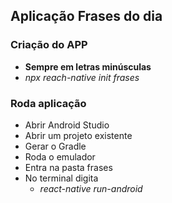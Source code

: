 
## Aplicação Frases do dia

### Criação do APP
- **Sempre em letras minúsculas**
- *npx reach-native init frases*

### Roda aplicação
- Abrir Android Studio
- Abrir um projeto existente
- Gerar o Gradle
- Roda o emulador
- Entra na pasta frases
- No terminal digita
  - *react-native run-android*
